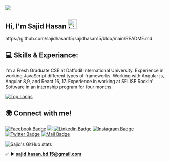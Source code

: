 ![](https://pbs.twimg.com/profile_banners/1330717898512363521/1606106505/600x200)

## Hi, I'm Sajid Hasan <img src="https://user-images.githubusercontent.com/1303154/88677602-1635ba80-d120-11ea-84d8-d263ba5fc3c0.gif" width="28px" alt="hi">
<p>
  https://github.com/sajidhasan15/sajidhasan15/blob/main/README.md
<!-- ![Profile views](https://gpvc.arturio.dev/sajidhasan15) -->
  
 ## 💻 Skills & Experiance: 

I'm a Fresh Graduate CSE at Daffodil International University. Experience in working JavaScript different types of 
frameworks. Working with Angular js, Angular 8,9, and React 16, 17. Experience in working at SELISE Rockin' Software in 
an internship program for four months.

[![Top Langs](https://github-readme-stats.vercel.app/api/top-langs/?username=sajidhasan15)](https://github.com/anuraghazra/github-readme-stats)
  
## 🌍 Connect with me!

[![Facebook Badge](https://img.shields.io/badge/Facebook-1877F2?style=for-the-badge&logo=facebook&logoColor=white)](https://facebook.com/sajid.jsx)
[<img src='https://camo.githubusercontent.com/bd2bd127c104ba5c98bb12c70801b075aee1f040009089510f69554300e7ff41/68747470733a2f2f696d672e736869656c64732e696f2f62616467652f4769742d4630353033323f7374796c653d666f722d7468652d6261646765266c6f676f3d676974266c6f676f436f6c6f723d7768697465'>](https://github.com/sajidhasan15) [![Linkedin Badge](https://img.shields.io/badge/LinkedIn-0077B5?style=for-the-badge&logo=linkedin&logoColor=white)](https://www.linkedin.com/in/sajid-hasan22/) [![Instagram Badge](https://img.shields.io/badge/Instagram-E4405F?style=for-the-badge&logo=instagram&logoColor=white)](https://instagram.com/sajid_hasan15) [![Twitter Badge](https://img.shields.io/badge/Twitter-1DA1F2?style=for-the-badge&logo=twitter&logoColor=white)](https://twitter.com/sajid_hasan15) [![Mail Badge](https://img.shields.io/badge/Gmail-D14836?style=for-the-badge&logo=gmail&logoColor=white)](mailto:sajid.hasan.bd.15@gmail.com)

<!-- [<img src='https://camo.githubusercontent.com/bd2bd127c104ba5c98bb12c70801b075aee1f040009089510f69554300e7ff41/68747470733a2f2f696d672e736869656c64732e696f2f62616467652f4769742d4630353033323f7374796c653d666f722d7468652d6261646765266c6f676f3d676974266c6f676f436f6c6f723d7768697465' alt='github' height='40'>](https://github.com/sajidhasan15) [<img src='https://camo.githubusercontent.com/a80d00f23720d0bc9f55481cfcd77ab79e141606829cf16ec43f8cacc7741e46/68747470733a2f2f696d672e736869656c64732e696f2f62616467652f4c696e6b6564496e2d3030373742353f7374796c653d666f722d7468652d6261646765266c6f676f3d6c696e6b6564696e266c6f676f436f6c6f723d7768697465' alt='linkedin' height='40'>](https://www.linkedin.com/in/sajid-hasan15/)  [<img src='https://camo.githubusercontent.com/2d1ffa69dd491ebeca01b2098cf8233dd09950ff5895abccd5b455ca442abc59/68747470733a2f2f696d672e736869656c64732e696f2f62616467652f46616365626f6f6b2d3138373746323f7374796c653d666f722d7468652d6261646765266c6f676f3d66616365626f6f6b266c6f676f436f6c6f723d7768697465' alt='facebook' height='40'>](https://www.facebook.com/sajid.jsx)  [<img src='https://camo.githubusercontent.com/b3d4671768bd0f9b6c8f410a25a96e0c5a4d135208d8910461e986f97e7985ab/68747470733a2f2f696d672e736869656c64732e696f2f62616467652f496e7374616772616d2d4534343035463f7374796c653d666f722d7468652d6261646765266c6f676f3d696e7374616772616d266c6f676f436f6c6f723d7768697465' alt='instagram' height='40'>](https://www.instagram.com/c/)  [<img src='https://camo.githubusercontent.com/5d03c86f6a75f7cbe80d135d9162fbf6dc46a31253cf30a8e9bb8279b4d574d3/68747470733a2f2f696d672e736869656c64732e696f2f62616467652f547769747465722d3144413146323f7374796c653d666f722d7468652d6261646765266c6f676f3d74776974746572266c6f676f436f6c6f723d7768697465' alt='twitter' height='40'>](https://twitter.com/sajid_hasan15)    -->

  
![Sajid's GitHub stats](https://github-readme-stats.vercel.app/api?username=sajidhasan15&show_icons=true&theme=highcontrast) 


✅ ►  **sajid.hasan.bd.15@gmail.com**
